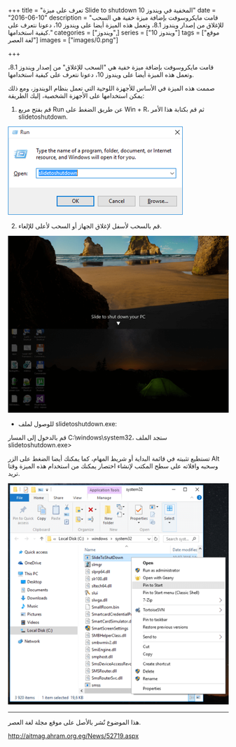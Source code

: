 +++
title = "تعرف على ميزة Slide to shutdown المخفية في ويندوز 10"
date = "2016-06-10"
description = "قامت مايكروسوفت بإضافة ميزة خفية هي السحب للإغلاق من إصدار ويندوز 8.1، وتعمل هذه الميزة أيضا على ويندوز 10، دعونا نتعرف على كيفية استخدامها."
categories = ["ويندوز",]
series = ["ويندوز 10"]
tags = ["موقع لغة العصر"]
images = ["images/0.png"]

+++

قامت مايكروسوفت بإضافة ميزة خفية هي "السحب للإغلاق" من إصدار ويندوز 8.1، وتعمل هذه الميزة أيضا على ويندوز 10، دعونا نتعرف على كيفية استخدامها.

صممت هذه الميزة في الأساس للأجهزة اللوحية التي تعمل بنظام الويندوز، ومع ذلك يمكن استخدامها على الأجهزة الشخصية، إليك الطريقة:

1. قم بفتح مربع Run عن طريق الضغط على Win + R، ثم قم بكتابة هذا الأمر slidetoshutdown.

![1](images/1.png)

2. قم بالسحب لأسفل لإغلاق الجهاز أو السحب لأعلى للإلغاء.

![2](images/2.png)

- للوصول لملف slidetoshutdown.exe:

قم بالدخول إلى المسار C:\windows\system32، ستجد الملف slidetoshutdown.exe>

تستطيع تثبيته في قائمة البداية أو شريط المهام، كما يمكنك أيضا الضغط على الزر Alt وسحبه وافلاته على سطح المكتب لإنشاء اختصار يمكنك من استخدام هذه الميزة وقتا تريد.

![3](images/3.png)

---
هذا الموضوع نٌشر باﻷصل على موقع مجلة لغة العصر.

http://aitmag.ahram.org.eg/News/52719.aspx